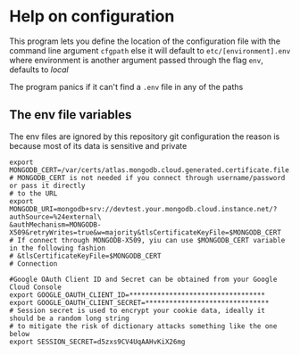 # Help on configuration

This program lets you define the location of the configuration file with the command line argument
`cfgpath` else it will default to `etc/[environment].env` where environment is another argument 
passed through the flag `env`, defaults to *local*

The program panics if it can't find a `.env` file in any of the paths

## The env file variables

The env files are ignored by this repository git configuration the reason 
is because most of its data is sensitive and private

```shell
export MONGODB_CERT=/var/certs/atlas.mongodb.cloud.generated.certificate.file.pem
# MONGODB_CERT is not needed if you connect through username/password or pass it directly
# to the URL
export MONGODB_URI=mongodb+srv://devtest.your.mongodb.cloud.instance.net/?authSource=%24external\
&authMechanism=MONGODB-X509&retryWrites=true&w=majority&tlsCertificateKeyFile=$MONGODB_CERT
# If connect through MONGODB-X509, yiu can use $MONGODB_CERT variable in the following fashion
# &tlsCertificateKeyFile=$MONGODB_CERT
# Connection 

#Google OAuth Client ID and Secret can be obtained from your Google Cloud Console
export GOOGLE_OAUTH_CLIENT_ID=**********************************
export GOOGLE_OAUTH_CLIENT_SECRET=*******************************
# Session secret is used to encrypt your cookie data, ideally it should be a random long string
# to mitigate the risk of dictionary attacks something like the one below
export SESSION_SECRET=d5zxs9CV4UqAAHvKiX26mg
```
